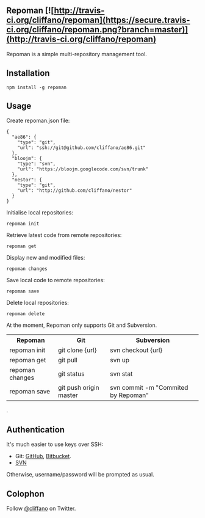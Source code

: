 Repoman [![http://travis-ci.org/cliffano/repoman](https://secure.travis-ci.org/cliffano/repoman.png?branch=master)](http://travis-ci.org/cliffano/repoman)
-------

Repoman is a simple multi-repository management tool.

Installation
------------

    npm install -g repoman

Usage
-----

Create repoman.json file:

    {
      "ae86": {
        "type": "git",
        "url": "ssh://git@github.com/cliffano/ae86.git"
      },
      "bloojm": {
        "type": "svn",
        "url": "https://bloojm.googlecode.com/svn/trunk"
      },
      "nestor": {
        "type": "git",
        "url": "http://github.com/cliffano/nestor"
      }
    }

Initialise local repositories:

    repoman init

Retrieve latest code from remote repositories:

    repoman get

Display new and modified files:

    repoman changes

Save local code to remote repositories:

    repoman save

Delete local repositories:

    repoman delete

At the moment, Repoman only supports Git and Subversion.

<table>
  <tr>
    <th>Repoman</th>
    <th>Git</th>
    <th>Subversion</th>
  </tr>
  <tr>
    <td>repoman init</td>
    <td>git clone {url}</td>
    <td>svn checkout {url}</td>
  </tr>
  <tr>
    <td>repoman get</td>
    <td>git pull</td>
    <td>svn up</td>
  </tr>
  <tr>
    <td>repoman changes</td>
    <td>git status</td>
    <td>svn stat</td>
  </tr>
  <tr>
    <td>repoman save</td>
    <td>git push origin master</td>
    <td>svn commit -m "Commited by Repoman"</td>
  </tr>
</table>
.

Authentication
--------------

It's much easier to use keys over SSH: 
* Git: [GitHub](http://help.github.com/set-up-git-redirect/), [Bitbucket](http://confluence.atlassian.com/display/BITBUCKET/Using+the+SSH+protocol+with+bitbucket).
* [SVN](http://tortoisesvn.net/ssh_howto.html)

Otherwise, username/password will be prompted as usual.

Colophon
--------

Follow [@cliffano](http://twitter.com/cliffano) on Twitter.
